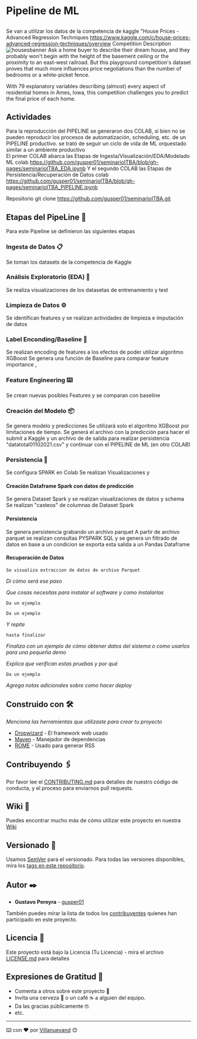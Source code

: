 # Pipeline de ML
## 
Se van a utilizar los datos de la competencia de kaggle "House Prices - Advanced Regression Techniques https://www.kaggle.com/c/house-prices-advanced-regression-techniques/overview
Competition Description
![housesbanner](https://user-images.githubusercontent.com/2281529/134782394-25da2570-550b-4b7a-85fe-219630455631.png)
Ask a home buyer to describe their dream house, and they probably won't begin with the height of the basement ceiling or the proximity to an east-west railroad. But this playground competition's dataset proves that much more influences price negotiations than the number of bedrooms or a white-picket fence.

With 79 explanatory variables describing (almost) every aspect of residential homes in Ames, Iowa, this competition challenges you to predict the final price of each home.

## Actividades
Para la reproducción del PIPELINE se generaron dos COLAB, si bien no se pueden reproducir los procesos de automatización, scheduling, etc. de un PIPELINE productivo. se trató de seguir un ciclo de vida de ML orquestado similar a un ambiente productivo  
El primer COLAB abarca las Etapas de Ingesta/Visualización/EDA/Modelado ML 
colab https://github.com/gusper01/seminarioITBA/blob/gh-pages/seminarioITBA_EDA.ipynb
Y el segundo COLAB las Etapas de Persistencia/Recuperación de Datos
colab https://github.com/gusper01/seminarioITBA/blob/gh-pages/seminarioITBA_PIPELINE.ipynb

Repositorio
git clone https://github.com/gusper01/seminarioITBA.git

## Etapas del PipeLine 🚀
Para este Pipeline se definieron las siguientes etapas  
### Ingesta de Datos 📋
Se toman los datasets de la competencia de Kaggle  
### Análisis Exploratorio (EDA) 🔧
Se realiza visualizaciones de los datasetas de entrenamiento y test
### Limpieza de Datos ⚙️
Se identifican features y se realizan actividades de limpieza e imputación de datos
### Label Enconding/Baseline 🔩
Se realizan encoding de features a los efectos de poder utilizar algoritmo XGBoost
Se genera una función de Baseline para comparar feature importance ,
### Feature Engineering  ⌨️
Se crean nuevas posibles Features y se comparan con baseline
### Creación del Modelo 📦
Se genera modelo y predicciones 
Se utilizará solo el algoritmo XGBoost por limitaciones de tiempo. Se generá el archivo con la predicción para hacer el submit a Kaggle y un archivo de de salida para realizar persistencia "datatotal01102021.csv" y continuar con el PIPELINE de ML (en otro COLAB)


### Persistencia 🔩
Se configura SPARK en Colab
Se realizan Visualizaciones y 
#### Creación Dataframe Spark con datos de predicción 
Se genera Dataset Spark y se realizan visualizaciones de datos y schema
Se realizan "casteos" de columnas de Dataset Spark
#### Persistencia
Se genera persistencia grabando un archivo parquet
A partir de archivo parquet se realizan consultas PYSPARK SQL y se genera un filtrado de datos en base a un condicion se exporta esta salida a un Pandas Dataframe
#### Recuperación de Datos
```
Se visualiza extraccion de datos de archivo Parquet
```

_Dí cómo será ese paso_


_Que cosas necesitas para instalar el software y como instalarlas_

```
Da un ejemplo
```
```
Da un ejemplo
```

_Y repite_

```
hasta finalizar
```
_Finaliza con un ejemplo de cómo obtener datos del sistema o como usarlos para una pequeña demo_


_Explica que verifican estas pruebas y por qué_

```
Da un ejemplo
```

_Agrega notas adicionales sobre como hacer deploy_

## Construido con 🛠️

_Menciona las herramientas que utilizaste para crear tu proyecto_

* [Dropwizard](http://www.dropwizard.io/1.0.2/docs/) - El framework web usado
* [Maven](https://maven.apache.org/) - Manejador de dependencias
* [ROME](https://rometools.github.io/rome/) - Usado para generar RSS

## Contribuyendo 🖇️

Por favor lee el [CONTRIBUTING.md](https://gist.github.com/villanuevand/xxxxxx) para detalles de nuestro código de conducta, y el proceso para enviarnos pull requests.

## Wiki 📖

Puedes encontrar mucho más de cómo utilizar este proyecto en nuestra [Wiki](https://github.com/tu/proyecto/wiki)

## Versionado 📌

Usamos [SemVer](http://semver.org/) para el versionado. Para todas las versiones disponibles, mira los [tags en este repositorio](https://github.com/tu/proyecto/tags).

## Autor ✒️

* **Gustavo Pereyra** - [gusper01](https://github.com/gusper01)

También puedes mirar la lista de todos los [contribuyentes](https://github.com/your/project/contributors) quíenes han participado en este proyecto. 

## Licencia 📄

Este proyecto está bajo la Licencia (Tu Licencia) - mira el archivo [LICENSE.md](LICENSE.md) para detalles

## Expresiones de Gratitud 🎁

* Comenta a otros sobre este proyecto 📢
* Invita una cerveza 🍺 o un café ☕ a alguien del equipo. 
* Da las gracias públicamente 🤓.
* etc.



---
⌨️ con ❤️ por [Villanuevand](https://github.com/Villanuevand) 😊
